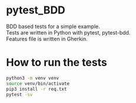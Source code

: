# pytest_BDD
BDD based tests for a simple example.  
Tests are written in Python with pytest, pytest-bdd.  
Features file is written in Gherkin.

# How to run the tests 
```sh
python3 -m venv venv 
source venv/bin/activate
pip3 install -r req.txt
pytest -sv
```
